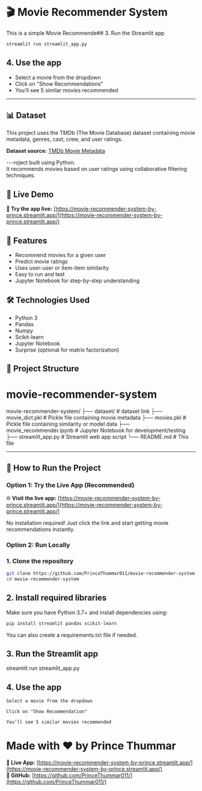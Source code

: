 # 🎬 Movie Recommender System

This is a simple Movie Recommende## 3. Run the Streamlit app

```bash
streamlit run streamlit_app.py
```

## 4. Use the app
- Select a movie from the dropdown
- Click on "Show Recommendations"  
- You'll see 5 similar movies recommended

---

## 📊 Dataset
This project uses the TMDb (The Movie Database) dataset containing movie metadata, genres, cast, crew, and user ratings.

**Dataset source:** [TMDb Movie Metadata](https://www.kaggle.com/datasets/tmdb/tmdb-movie-metadata)

---roject built using Python.  
It recommends movies based on user ratings using collaborative filtering techniques.

## 🌟 Live Demo
**🚀 Try the app live:** [https://movie-recommender-system-by-prince.streamlit.app/](https://movie-recommender-system-by-prince.streamlit.app/)

## 📌 Features

- Recommend movies for a given user
- Predict movie ratings
- Uses user-user or item-item similarity
- Easy to run and test
- Jupyter Notebook for step-by-step understanding

## 🛠️ Technologies Used

- Python 3
- Pandas
- Numpy
- Scikit-learn
- Jupyter Notebook
- Surprise (optional for matrix factorization)

## 📁 Project Structure

# movie-recommender-system

movie-recommender-system/
├── dataset/ # dataset link
├── movie_dict.pkl # Pickle file containing movie metadata
├── movies.pkl # Pickle file containing similarity or model data
├── movie_recommender.ipynb # Jupyter Notebook for development/testing
├── streamlit_app.py # Streamlit web app script
└── README.md # This file



---

## 🚀 How to Run the Project

### Option 1: Try the Live App (Recommended)
🌐 **Visit the live app:** [https://movie-recommender-system-by-prince.streamlit.app/](https://movie-recommender-system-by-prince.streamlit.app/)

No installation required! Just click the link and start getting movie recommendations instantly.

### Option 2: Run Locally

### 1. Clone the repository
```bash
git clone https://github.com/PrinceThummar011/movie-recommender-system.git
cd movie-recommender-system
```



## 2. Install required libraries

Make sure you have Python 3.7+ and install dependencies using:

```bash
pip install streamlit pandas scikit-learn
```

You can also create a requirements.txt file if needed.

## 3. Run the Streamlit app

streamlit run streamlit_app.py

## 4. Use the app
    Select a movie from the dropdown

    Click on "Show Recommendation"

    You’ll see 5 similar movies recommended



# Made with ❤️ by Prince Thummar
**🔗 Live App:** [https://movie-recommender-system-by-prince.streamlit.app/](https://movie-recommender-system-by-prince.streamlit.app/)  
**📱 GitHub:** [https://github.com/PrinceThummar011/](https://github.com/PrinceThummar011/)
